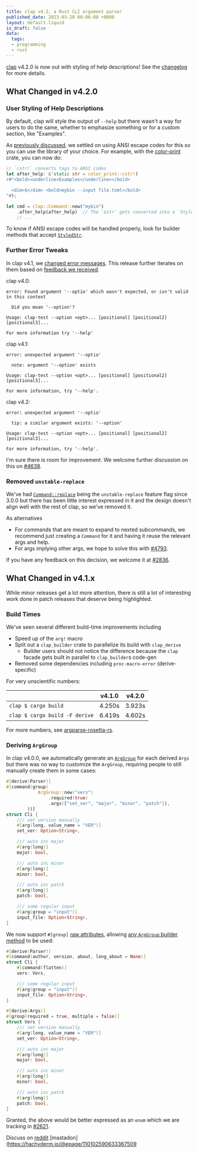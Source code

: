 ```yaml
---
title: clap v4.2, a Rust CLI argument parser
published_date: 2023-03-28 08:06:08 +0000
layout: default.liquid
is_draft: false
data:
  tags:
  - programming
  - rust
---
```

[clap](https://docs.rs/clap/4.2.0/clap/) v4.2.0 is now out with styling of
help descriptions!  See the
[changelog](https://github.com/clap-rs/clap/blob/master/CHANGELOG.md) for more
details.

<!-- more -->

## What Changed in v4.2.0

### User Styling of Help Descriptions

By default, clap will style the output of `--help` but there wasn't a way for
users to do the same, whether to emphasize something or for a custom section,
like "Examples".

As
[previously discussed](https://epage.github.io/blog/2023/03/anstream-simplifying-terminal-styling/),
we settled on using ANSI escape codes for this so you can use the library of
your choice.  For example, with the
[color-print](https://crates.io/crates/color-print) crate, you can now do:
```rust
// `cstr!` converts tags to ANSI codes
let after_help: &'static str = color_print::cstr!(
r#"<bold><underline>Examples</underline></bold>

  <dim>$</dim> <bold>mybin --input file.toml</bold>
"#);

let cmd = clap::Command::new("mybin")
    .after_help(after_help)  // The `&str` gets converted into a `StyledStr`
    // ...
```

To know if ANSI escape codes will be handled properly, look for builder methods that accept 
[`StyledStr`](https://docs.rs/clap/4.2.0/clap/builder/struct.StyledStr.html).

### Further Error Tweaks

In clap v4.1, we
[changed error messages](https://epage.github.io/blog/2023/01/clap-v4-1/).
This release further iterates on them based on
[feedback we received](https://github.com/clap-rs/clap/issues/4638).

clap v4.0:
```
error: Found argument '--optio' which wasn't expected, or isn't valid in this context

  Did you mean '--option'?

Usage: clap-test --option <opt>... [positional] [positional2] [positional3]...

For more information try '--help'
```

clap v4.1:
```
error: unexpected argument '--optio'

  note: argument '--option' exists

Usage: clap-test --option <opt>... [positional] [positional2] [positional3]...

For more information, try '--help'.
```

clap v4.2:
```
error: unexpected argument '--optio'

  tip: a similar argument exists: '--option'

Usage: clap-test --option <opt>... [positional] [positional2] [positional3]...

For more information, try '--help'.
```

I'm sure there is room for improvement.  We welcome further discussion
on this on
[#4638](https://github.com/clap-rs/clap/issues/4638).

### Removed `unstable-replace`

We've had
[`Command::replace`](https://docs.rs/clap/4.1.3/clap/builder/struct.Command.html#method.replace)
being the `unstable-replace` feature flag since 3.0.0 but there has been little
interest expressed in it and the design doesn't align well with the rest of
clap, so we've removed it.

As alternatives
- For commands that are meant to expand to nexted subcommands, we recommend
  just creating a `Command` for it and having it reuse the relevant args and
  help.
- For args implying other args, we hope to solve this with [#4793](https://github.com/clap-rs/clap/issues/4793).

If you have any feedback on this decision, we welcome it at [#2836](https://github.com/clap-rs/clap/issues/2836).

## What Changed in v4.1.x

While minor releases get a lot more attention, there is still a lot of
interesting work done in patch releases that deserve being highlighted.

### Build Times

We've seen several different build-time improvements including
- Speed up of the `arg!` macro
- Split out a `clap_builder` crate to parallelize its build with `clap_derive`
  - Builder users should not notice the difference because the `clap` facade
    gets built in parallel to `clap_builder`s code-gen
- Removed some dependencies including `proc-macro-error` (derive-specific)

For very unscientific numbers:

|     | v4.1.0 | v4.2.0 |
|-----|--------|--------|
| `clap $ cargo build` | 4.250s | 3.923s |
| `clap $ cargo build -F derive` | 6.419s | 4.602s |

For more numbers, see [argparse-rosetta-rs](https://github.com/rosetta-rs/argparse-rosetta-rs).

### Deriving `ArgGroup`

In clap v4.0.0, we automatically generate an
[`ArgGroup`](https://docs.rs/clap/4.2.0/clap/struct.ArgGroup.html) for each
derived `Args` but there was no way to customize the `ArgGroup`, requiring
people to still manually create them in some cases:
```rust
#[derive(Parser)]
#[command(group(
            ArgGroup::new("vers")
                .required(true)
                .args(["set_ver", "major", "minor", "patch"]),
        ))]
struct Cli {
    /// set version manually
    #[arg(long, value_name = "VER")]
    set_ver: Option<String>,

    /// auto inc major
    #[arg(long)]
    major: bool,

    /// auto inc minor
    #[arg(long)]
    minor: bool,

    /// auto inc patch
    #[arg(long)]
    patch: bool,

    /// some regular input
    #[arg(group = "input")]
    input_file: Option<String>,
}
```

We now support `#[group]`
[raw attributes](https://docs.rs/clap/4.2.0/clap/_derive/index.html#terminology),
allowing
[any `ArgGroup` builder method](https://docs.rs/clap/4.2.0/clap/struct.ArgGroup.html)
to be used:
```rust
#[derive(Parser)]
#[command(author, version, about, long_about = None)]
struct Cli {
    #[command(flatten)]
    vers: Vers,

    /// some regular input
    #[arg(group = "input")]
    input_file: Option<String>,
}

#[derive(Args)]
#[group(required = true, multiple = false)]
struct Vers {
    /// set version manually
    #[arg(long, value_name = "VER")]
    set_ver: Option<String>,

    /// auto inc major
    #[arg(long)]
    major: bool,

    /// auto inc minor
    #[arg(long)]
    minor: bool,

    /// auto inc patch
    #[arg(long)]
    patch: bool,
}
```

Granted, the above would be better expressed as an `enum` which we are tracking
in [#2621](https://github.com/clap-rs/clap/issues/2621).

Discuss on
[reddit](https://www.reddit.com/r/rust/comments/124zoi2/clap_v42_a_rust_cli_argument_parser/?)
[mastadon](https://hachyderm.io/@epage/110102590633367509

